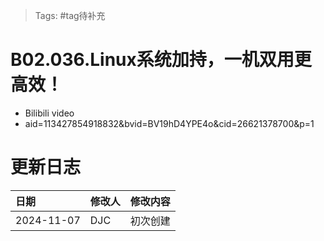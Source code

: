 > Tags: #tag待补充

# B02.036.Linux系统加持，一机双用更高效！

- Bilibili video
- aid=113427854918832&bvid=BV19hD4YPE4o&cid=26621378700&p=1

# 更新日志

| 日期         | 修改人 | 修改内容 |
| :--------- | :-- | :--- |
| 2024-11-07 | DJC | 初次创建 |
